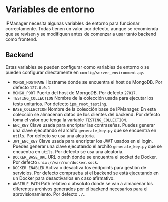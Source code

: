 # Variables de entorno

IPManager necesita algunas variables de entorno para funcionar correctamente. Todas tienen un valor por defecto, aunque se recomienda que se revisen y se modifiquen antes de comenzar a usar tanto backend como frontend.

## Backend

Estas variables se pueden configurar como variables de entorno o se pueden configurar directamente en `config/server_environment.py`.

- `MONGO_HOSTNAME` Hostname donde se encuentra el host de MongoDB. Por defecto `127.0.0.1`
- `MONGO_PORT` Puerto del host de MongoDB. Por defecto `27017`.
- `TESTING_COLLECTION` Nombre de la colección usada para ejecutar los tests unitarios. Por defecto `ipm_root_testing`.
- `BASE_COLLECTION` Nombre de la colección base de IPManager. En esta colección se almacenan datos de los clientes del backend. Por defecto toma el valor que tenga la variable `TESTING_COLLECTION`.
- `ENC_KEY` Clave usada para encriptar las contraseñas. Puedes generar una clave ejecutando el archifo `generate_key.py` que se encuentra en `utils`. Por defecto se usa una aleatoria.
- `JWT_ENC_KEY` Clave usada para encriptar los JWT usados en el login. Puedes generar una clave ejecutando el archifo `generate_key.py` que se encuentra en `utils`. Por defecto se usa una aleatoria.
- `DOCKER_BASE_URL` URL o path donde se encuentra el socket de Docker. Por defecto `unix://var/run/docker.sock`.
- `DOCKER_ENABLED` Activa o desactiva los endpoints para gestión de servicios. Por defecto comprueba si el backend se está ejecutando en un Docker para desactivarlos en caso afirmativo.
- `ANSIBLE_PATH` Path relativo o absoluto donde se van a almacenar los diferentes archivos generados por el backend necesarios para el aprovisionamiento. Por defecto `./`.

